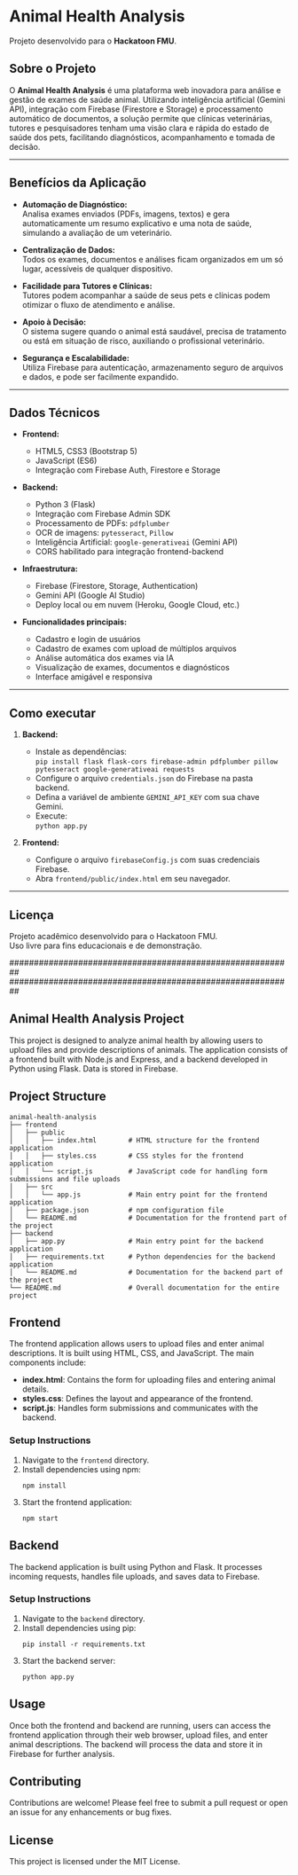 # Animal Health Analysis

Projeto desenvolvido para o **Hackatoon FMU**.

## Sobre o Projeto

O **Animal Health Analysis** é uma plataforma web inovadora para análise e gestão de exames de saúde animal. Utilizando inteligência artificial (Gemini API), integração com Firebase (Firestore e Storage) e processamento automático de documentos, a solução permite que clínicas veterinárias, tutores e pesquisadores tenham uma visão clara e rápida do estado de saúde dos pets, facilitando diagnósticos, acompanhamento e tomada de decisão.

---

## Benefícios da Aplicação

- **Automação de Diagnóstico:**  
  Analisa exames enviados (PDFs, imagens, textos) e gera automaticamente um resumo explicativo e uma nota de saúde, simulando a avaliação de um veterinário.

- **Centralização de Dados:**  
  Todos os exames, documentos e análises ficam organizados em um só lugar, acessíveis de qualquer dispositivo.

- **Facilidade para Tutores e Clínicas:**  
  Tutores podem acompanhar a saúde de seus pets e clínicas podem otimizar o fluxo de atendimento e análise.

- **Apoio à Decisão:**  
  O sistema sugere quando o animal está saudável, precisa de tratamento ou está em situação de risco, auxiliando o profissional veterinário.

- **Segurança e Escalabilidade:**  
  Utiliza Firebase para autenticação, armazenamento seguro de arquivos e dados, e pode ser facilmente expandido.

---

## Dados Técnicos

- **Frontend:**  
  - HTML5, CSS3 (Bootstrap 5)
  - JavaScript (ES6)
  - Integração com Firebase Auth, Firestore e Storage

- **Backend:**  
  - Python 3 (Flask)
  - Integração com Firebase Admin SDK
  - Processamento de PDFs: `pdfplumber`
  - OCR de imagens: `pytesseract`, `Pillow`
  - Inteligência Artificial: `google-generativeai` (Gemini API)
  - CORS habilitado para integração frontend-backend

- **Infraestrutura:**  
  - Firebase (Firestore, Storage, Authentication)
  - Gemini API (Google AI Studio)
  - Deploy local ou em nuvem (Heroku, Google Cloud, etc.)

- **Funcionalidades principais:**  
  - Cadastro e login de usuários
  - Cadastro de exames com upload de múltiplos arquivos
  - Análise automática dos exames via IA
  - Visualização de exames, documentos e diagnósticos
  - Interface amigável e responsiva

---

## Como executar

1. **Backend:**  
   - Instale as dependências:  
     `pip install flask flask-cors firebase-admin pdfplumber pillow pytesseract google-generativeai requests`
   - Configure o arquivo `credentials.json` do Firebase na pasta backend.
   - Defina a variável de ambiente `GEMINI_API_KEY` com sua chave Gemini.
   - Execute:  
     `python app.py`

2. **Frontend:**  
   - Configure o arquivo `firebaseConfig.js` com suas credenciais Firebase.
   - Abra `frontend/public/index.html` em seu navegador.

---

## Licença

Projeto acadêmico desenvolvido para o Hackatoon FMU.  
Uso livre para fins educacionais e de demonstração.

##########################################################
##########################################################

## Animal Health Analysis Project

This project is designed to analyze animal health by allowing users to upload files and provide descriptions of animals. The application consists of a frontend built with Node.js and Express, and a backend developed in Python using Flask. Data is stored in Firebase.

## Project Structure

```
animal-health-analysis
├── frontend
│   ├── public
│   │   ├── index.html        # HTML structure for the frontend application
│   │   ├── styles.css        # CSS styles for the frontend application
│   │   └── script.js         # JavaScript code for handling form submissions and file uploads
│   ├── src
│   │   └── app.js            # Main entry point for the frontend application
│   ├── package.json          # npm configuration file
│   └── README.md             # Documentation for the frontend part of the project
├── backend
│   ├── app.py                # Main entry point for the backend application
│   ├── requirements.txt      # Python dependencies for the backend application
│   └── README.md             # Documentation for the backend part of the project
└── README.md                 # Overall documentation for the entire project
```

## Frontend

The frontend application allows users to upload files and enter animal descriptions. It is built using HTML, CSS, and JavaScript. The main components include:

- **index.html**: Contains the form for uploading files and entering animal details.
- **styles.css**: Defines the layout and appearance of the frontend.
- **script.js**: Handles form submissions and communicates with the backend.

### Setup Instructions

1. Navigate to the `frontend` directory.
2. Install dependencies using npm:
   ```
   npm install
   ```
3. Start the frontend application:
   ```
   npm start
   ```

## Backend

The backend application is built using Python and Flask. It processes incoming requests, handles file uploads, and saves data to Firebase.

### Setup Instructions

1. Navigate to the `backend` directory.
2. Install dependencies using pip:
   ```
   pip install -r requirements.txt
   ```
3. Start the backend server:
   ```
   python app.py
   ```

## Usage

Once both the frontend and backend are running, users can access the frontend application through their web browser, upload files, and enter animal descriptions. The backend will process the data and store it in Firebase for further analysis.

## Contributing

Contributions are welcome! Please feel free to submit a pull request or open an issue for any enhancements or bug fixes.

## License

This project is licensed under the MIT License.